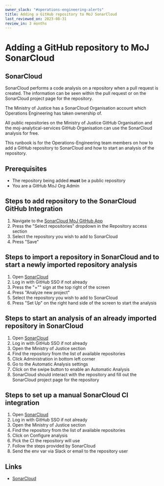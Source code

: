 ```yaml
---
owner_slack: "#operations-engineering-alerts"
title: Adding a GitHub repository to MoJ SonarCloud
last_reviewed_on: 2023-08-31
review_in: 3 months
---
```


# Adding a GitHub repository to MoJ SonarCloud

## SonarCloud

SonarCloud performs a code analysis on a repository when a pull request is created. The information can be seen within the pull request or on the SonarCloud project page for the repository.

The Ministry of Justice has a SonarCloud Organisation account which Operations Engineering has taken ownership of.

All public repositories on the Ministry of Justice GitHub Organisation and the moj-analytical-services GitHub Organisation can use the SonarCloud analysis for free.

This runbook is for the Operations-Engineering team members on how to add a GitHub repository to SonarCloud and how to start an analysis of the repository.

## Prerequisites

- The repository being added **must** be a public repository
- You are a GitHub MoJ Org Admin

## Steps to add repository to the SonarCloud GitHub Integration

1. Navigate to the [SonarCloud MoJ GitHub App](https://github.com/organizations/ministryofjustice/settings/installations/16911235)
2. Press the "Select repositories" dropdown in the Repository access section
3. Select the repository you wish to add to SonarCloud
4. Press "Save"

## Steps to import a repository in SonarCloud and to start a newly imported repository analysis

1. Open [SonarCloud](https://sonarcloud.io/projects)
2. Log in with GitHub SSO if not already
3. Press the "+"" sign at the top right of the screen
4. Press "Analyze new project"
5. Select the repository you wish to add to SonarCloud
6. Press "Set Up" on the right hand side of the screen to start the analysis

## Steps to start an analysis of an already imported repository in SonarCloud

1. Open [SonarCloud](https://sonarcloud.io/projects)
2. Log in with GitHub SSO if not already
3. Open the Ministry of Justice section
4. Find the repository from the list of available repositories
5. Click Administration in bottom left corner
6. Go to the Automatic Analysis settings
7. Click on the swipe button to enable an Automatic Analysis
8. SonarCloud should interact with the repository and fill out the SonarCloud project page for the repository

## Steps to set up a manual SonarCloud CI integration

1. Open [SonarCloud](https://sonarcloud.io/projects)
2. Log in with GitHub SSO if not already
3. Open the Ministry of Justice section
4. Find the repository from the list of available repositories
5. Click on Configure analysis
6. Pick the CI the repository will use
7. Follow the steps provided by SonarCloud
8. Send the env var via Slack or email to the repository user

## Links

- [SonarCloud](https://sonarcloud.io)
